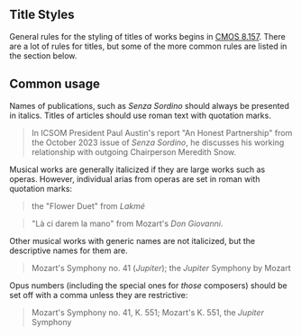 ## Title Styles

General rules for the styling of titles of works begins in [CMOS 8.157](https://www.chicagomanualofstyle.org/book/ed17/part2/ch08/psec157.html). There are a lot of rules for titles, but some of the more common rules are listed in the section below.

## Common usage

Names of publications, such as *Senza Sordino* should always be presented in italics. Titles of articles should use roman text with quotation marks.

> In ICSOM President Paul Austin's report "An Honest Partnership" from the October 2023 issue of _Senza Sordino_, he discusses his working relationship with outgoing Chairperson Meredith Snow.

Musical works are generally italicized if they are large works such as operas. However, individual arias from operas are set in roman with quotation marks:

>the "Flower Duet" from _Lakmé_

>"Là ci darem la mano" from Mozart's _Don Giovanni_.

Other musical works with generic names are not italicized, but the descriptive names for them are.

> Mozart's Symphony no. 41 (_Jupiter_); the _Jupiter_ Symphony by Mozart

Opus numbers (including the special ones for *those* composers) should be set off with a comma unless they are restrictive:

> Mozart's Symphony no. 41, K. 551; Mozart's K. 551, the _Jupiter_ Symphony

